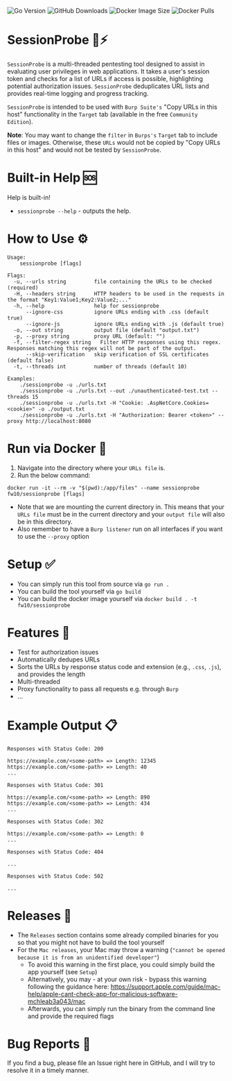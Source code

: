 ![Go Version](https://img.shields.io/github/go-mod/go-version/fw10/sessionprobe)
![GitHub Downloads](https://img.shields.io/github/downloads/fw10/sessionprobe/total)
![Docker Image Size](https://img.shields.io/docker/image-size/fw10/sessionprobe/latest)
![Docker Pulls](https://img.shields.io/docker/pulls/fw10/sessionprobe)

# SessionProbe 🚀⚡

`SessionProbe` is a multi-threaded pentesting tool designed to assist in evaluating user privileges in web applications. It takes a user's session token and checks for a list of URLs if access is possible, highlighting potential authorization issues. `SessionProbe` deduplicates URL lists and provides real-time logging and progress tracking.

`SessionProbe` is intended to be used with `Burp Suite's` "Copy URLs in this host" functionality in the `Target` tab (available in the free `Community Edition`). 

**Note**: You may want to change the `filter` in `Burps's` `Target` tab to include files or images. Otherwise, these `URLs` would not be copied by "Copy URLs in this host" and would not be tested by `SessionProbe`.

# Built-in Help 🆘

Help is built-in!

- `sessionprobe --help` - outputs the help.

# How to Use ⚙

```text
Usage:
    sessionprobe [flags]

Flags:
  -u, --urls string         file containing the URLs to be checked (required)
  -H, --headers string      HTTP headers to be used in the requests in the format "Key1:Value1;Key2:Value2;..."
  -h, --help                help for sessionprobe
      --ignore-css          ignore URLs ending with .css (default true)
      --ignore-js           ignore URLs ending with .js (default true)
  -o, --out string          output file (default "output.txt")
  -p, --proxy string        proxy URL (default: "")
  -f, --filter-regex string   Filter HTTP responses using this regex. Responses matching this regex will not be part of the output.   
      --skip-verification   skip verification of SSL certificates (default false)
  -t, --threads int         number of threads (default 10)

Examples:
    ./sessionprobe -u ./urls.txt
    ./sessionprobe -u ./urls.txt --out ./unauthenticated-test.txt --threads 15
    ./sessionprobe -u ./urls.txt -H "Cookie: .AspNetCore.Cookies=<cookie>" -o ./output.txt
    ./sessionprobe -u ./urls.txt -H "Authorization: Bearer <token>" --proxy http://localhost:8080
```

# Run via Docker 🐳

1. Navigate into the directory where your `URLs file` is.
2. Run the below command:
```text
docker run -it --rm -v "$(pwd):/app/files" --name sessionprobe fw10/sessionprobe [flags]
```
  - Note that we are mounting the current directory in. This means that your `URLs file` must be in the current directory and your `output file` will also be in this directory.
  - Also remember to have a `Burp listener` run on all interfaces if you want to use the `--proxy` option

# Setup ✅

- You can simply run this tool from source via `go run .` 
- You can build the tool yourself via `go build`
- You can build the docker image yourself via `docker build . -t fw10/sessionprobe`

# Features 🔎 

- Test for authorization issues
- Automatically dedupes URLs
- Sorts the URLs by response status code and extension (e.g., `.css`, `.js`), and provides the length
- Multi-threaded
- Proxy functionality to pass all requests e.g. through `Burp`
- ...

# Example Output 📋

```
Responses with Status Code: 200

https://example.com/<some-path> => Length: 12345
https://example.com/<some-path> => Length: 40
...

Responses with Status Code: 301

https://example.com/<some-path> => Length: 890
https://example.com/<some-path> => Length: 434
...

Responses with Status Code: 302

https://example.com/<some-path> => Length: 0
...

Responses with Status Code: 404

...

Responses with Status Code: 502

...

```

# Releases 🔑 

- The `Releases` section contains some already compiled binaries for you so that you might not have to build the tool yourself
- For the `Mac releases`, your Mac may throw a warning (`"cannot be opened because it is from an unidentified developer"`)
    - To avoid this warning in the first place, you could simply build the app yourself (see `Setup`)
    - Alternatively, you may - at your own risk - bypass this warning following the guidance here: https://support.apple.com/guide/mac-help/apple-cant-check-app-for-malicious-software-mchleab3a043/mac
    - Afterwards, you can simply run the binary from the command line and provide the required flags

# Bug Reports 🐞

If you find a bug, please file an Issue right here in GitHub, and I will try to resolve it in a timely manner.
